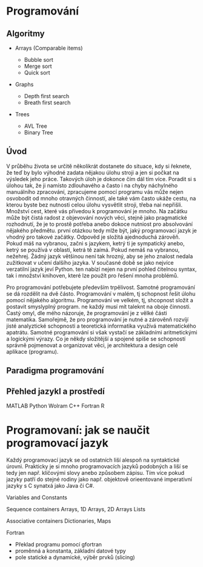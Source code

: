 # Programování


## Algoritmy

- Arrays (Comparable items)
  - Bubble sort
  - Merge sort
  - Quick sort

- Graphs
   - Depth first search
   - Breath first search

- Trees
  - AVL Tree
  - Binary Tree
  
## Úvod

V průběhu života se určitě několikrát dostanete do situace, kdy si řeknete, že teď by bylo výhodné zadata nějakou úlohu stroji a
jen si počkat na výsledek jeho práce. Takových úloh je dokonce čím dál tím více. Poradit si s úlohou tak, že ji namísto zdlouhavého a často i na chyby náchylného manuálního zpracování, zpracujeme pomocí programu vás může nejen osvobodit od mnoho otravných činností, ale také vám často ukáže cestu, na kterou byste bez nutnosti celou úlohu vysvětlit stroji, třeba nai nepřišli.
Množství cest, které vás přivedou k programování je mnoho. Na začátku může být čistá radost z objevování nových věci, stejně jako pragmatické rozhodnutí, že je to prostě potřeba anebo dokoce nutniost pro absolvování nějakého předmětu. první otázkou tedy mlže být, jaký programovací jazyk je vhodný pro takové začátky. Odpověd je složitá  ajednoduchá zárověň. Pokud máš na vybranou, začni s jazykem, ketrý ti je sympatický anebo, ketrý se používá v oblasti, ketrá tě zaímá. Pokud nemáš na vybranou, nežehrej. Žádný jazyk většinou není tak hrozný, aby se jeho znalost nedala zužitkovat v učení dalšího jazyka. V současné době se jako nejvíce verzatilní jazyk jeví Python. ten nabízí nejen na první pohled čitelnou syntax, tak i množství knihoven, které lze použít pro řešení mnoha problémů.

Pro programování potřebujete především trpělivost. Samotné programování se dá rozdělit na dvě částo. Programování v malém, tj schopnost řešit úlohu pomocí nějakého algoritmu. Programování ve velkém, tj, shcopnost složit a postavit smyslyplný program. ne každý musí mít taleknt na oboje činnosti. Častý omyl, dle mého názoruje, že programování je z vělké části matematika. Samořejmě, že pro programování je nutné a zárověnň rozvíjí jisté analyztické schopnosti a teoretická informatika využívá matematického apatrátu. Samotné programování si však vystačí se základními aritmetickými a logickými výrazy. Co je někdy složitější a spojené spíše se schopností správně pojmenovat a organizovat věci, je architektura a design celé aplikace (programu).


## Paradigma programování


## Přehled jazykl a prostředí

MATLAB
Python
Wolram
C++
Fortran
R

# Programovaní: jak se naučit programovací jazyk

Každý programovací jazyk se od ostatních liší alespoň na syntaktické úrovni. Prakticky je si mnoho programovacích jazyků podobných a liší se tedy jen např. klíčovými slovy anebo způsobem zápisu. Tím více pokud jazyky patří do stejné rodiny jako např. objektově orieentované imperativní jazyky s C synatxá jako Java či C#.


Variables and Constants

Sequence containers
    Arrays, 1D Arrays, 2D Arrays
    Lists

Associative containers
    Dictionaries, Maps


Fortran
- Překlad programu pomocí gfortran
- proměnná a konstanta, základní datové typy
- pole statické a dynamické, výběr prvků (slicing)
